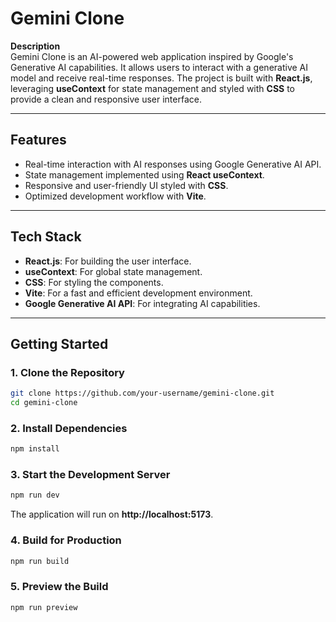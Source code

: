 # **Gemini Clone**

**Description**  
Gemini Clone is an AI-powered web application inspired by Google's Generative AI capabilities. It allows users to interact with a generative AI model and receive real-time responses. The project is built with **React.js**, leveraging **useContext** for state management and styled with **CSS** to provide a clean and responsive user interface.

---

## **Features**
- Real-time interaction with AI responses using Google Generative AI API.  
- State management implemented using **React useContext**.  
- Responsive and user-friendly UI styled with **CSS**.  
- Optimized development workflow with **Vite**.  

---

## **Tech Stack**
- **React.js**: For building the user interface.  
- **useContext**: For global state management.  
- **CSS**: For styling the components.  
- **Vite**: For a fast and efficient development environment.  
- **Google Generative AI API**: For integrating AI capabilities.  

---

## **Getting Started**

### **1. Clone the Repository**
```bash
git clone https://github.com/your-username/gemini-clone.git
cd gemini-clone
```

### **2. Install Dependencies**
```bash
npm install
```

### **3. Start the Development Server**
```bash
npm run dev
```
The application will run on **http://localhost:5173**.

### **4. Build for Production**
```bash
npm run build
```

### **5. Preview the Build**
```bash
npm run preview
```
